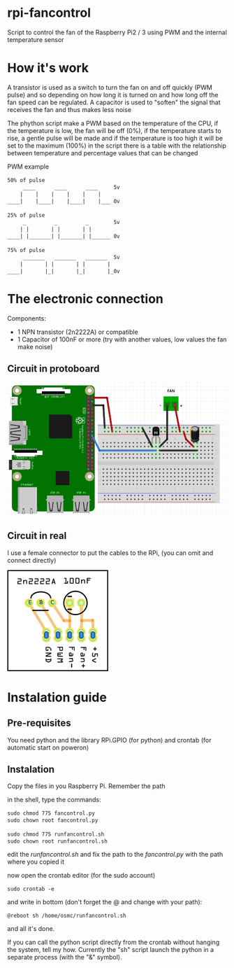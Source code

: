 # rpi-fancontrol
Script to control the fan of the Raspberry Pi2 / 3 using PWM and the internal temperature sensor

# How it's work

A transistor is used as a switch to turn the fan on and off quickly (PWM pulse) and so depending on how long it is turned on and how long off the fan speed can be regulated. A capacitor is used to "soften" the signal that receives the fan and thus makes less noise

The phython script make a PWM based on the temperature of the CPU, if the temperature is low, the fan will be off (0%), if the temperature starts to rise, a gentle pulse will be made and if the temperature is too high it will be set to the maximum (100%) in the script there is a table with the relationship between temperature and percentage values that can be changed

PWM example
```
50% of pulse
     ____      ____      ____     5v
    |    |    |    |    |    |
____|    |____|    |____|    |___ 0v

25% of pulse
     _         _         _        5v
    | |       | |       | |
____| |_______| |_______| |______ 0v

75% of pulse
     _______   _______   _______  5v
    |       | |       | |       |
____|       |_|       |_|       |_0v

```

# The electronic connection

Components:

- 1 NPN transistor (2n2222A) or compatible
- 1 Capacitor of 100nF or more (try with another values, low values the fan make noise)

## Circuit in protoboard
![Protoboard](https://github.com/goyometeojorito/rpi-fancontrol/raw/master/protoboard.png)

## Circuit in real
I use a female connector to put the cables to the RPi, (you can omit and connect directly)

![Circuit](https://github.com/goyometeojorito/rpi-fancontrol/raw/master/circuit.png)

# Instalation guide

## Pre-requisites
You need python and the library RPi.GPIO (for python)
and crontab (for automatic start on poweron)

## Instalation
Copy the files in you Raspberry Pi. Remember the path

in the shell, type the commands:

```
sudo chmod 775 fancontrol.py
sudo chown root fancontrol.py

sudo chmod 775 runfancontrol.sh
sudo chown root runfancontrol.sh
```

edit the _runfancontrol.sh_ and fix the path to the _fancontrol.py_ with the path where you copied it

now open the crontab editor (for the sudo account)

```
sudo crontab -e
```

and write in bottom (don't forget the @ and change with your path):

```
@reboot sh /home/osmc/runfancontrol.sh
```

and all it's done.

If you can call the python script directly from the crontab without hanging the system, tell my how.
Currently the "sh" script launch the python in a separate process (with the "&" symbol).
